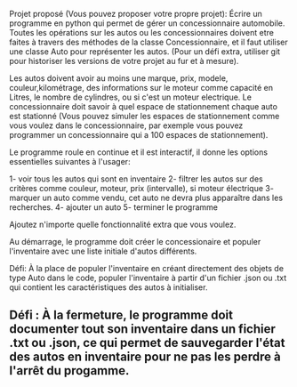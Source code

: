 Projet proposé (Vous pouvez proposer votre propre projet): Écrire un programme en
python qui permet de gérer un concessionnaire
automobile. Toutes les opérations sur les autos ou les concessionnaires doivent etre faites
à travers des méthodes de la classe Concessionnaire, et il faut utiliser une classe
Auto pour représenter les autos. (Pour un défi extra, utiliser git pour historiser les
versions de votre projet au fur et à mesure).

Les autos doivent avoir au moins une marque, prix, modele, couleur,kilométrage, des informations
sur le moteur comme capacité en Litres, le nombre de cylindres,
ou si c'est un moteur electrique. Le concessionnaire doit savoir à quel espace de stationnement
chaque auto est stationné (Vous pouvez simuler les espaces de
stationnement comme vous voulez dans le concessionnaire, par exemple vous pouvez programmer
un concessionnaire qui a 100 espaces de stationnement). 

Le programme roule en continue et il est interactif, il donne les options essentielles
suivantes à l'usager:

1- voir tous les autos qui sont en inventaire
2- filtrer les autos sur des critères comme couleur, moteur, prix (intervalle),
    si moteur électrique
3- marquer un auto comme vendu, cet auto ne devra plus apparaître dans les recherches.
4- ajouter un auto
5- terminer le programme

Ajoutez n'importe quelle fonctionnalité extra que vous voulez.

Au démarrage, le programme doit créer le concessionaire et populer l'inventaire avec une
liste initiale d'autos différents.

Défi: À la place de populer l'inventaire en créant directement des objets de type
Auto dans le code, populer l'inventaire à partir d'un fichier .json ou .txt
qui contient les caractéristiques des autos à initialiser.

Défi : À la fermeture, le programme doit documenter tout son inventaire dans un fichier
.txt ou .json, ce qui permet de sauvegarder l'état des autos en inventaire pour ne pas
les perdre à l'arrêt du progamme.
--------------------------------------------